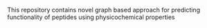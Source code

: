 This repository contains novel graph based approach for predicting functionality of peptides using physicochemical properties
